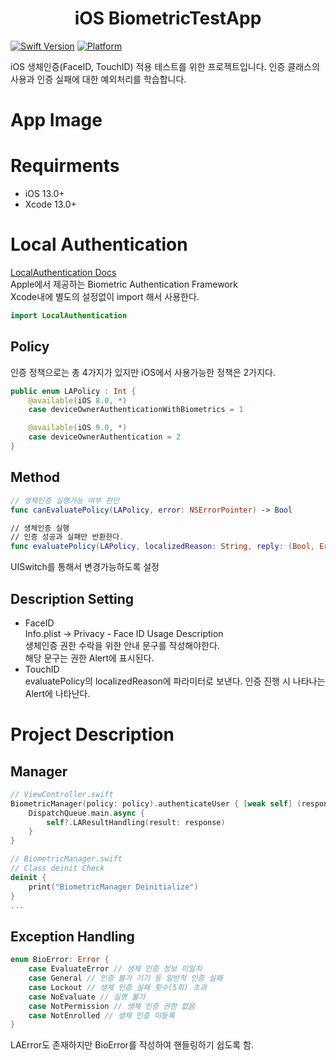 <h1 align="center">
    iOS BiometricTestApp
</h1>

[![Swift Version][swift-image]](https://swift.org/)
[![Platform][Platform-image]](https://developer.apple.com/kr/ios/)

[swift-image]:https://img.shields.io/badge/swift-5.5.2-orange.svg?style=flat
[Platform-image]: https://img.shields.io/badge/Platform-ios-blue.svg?style=flat

iOS 생체인증(FaceID, TouchID) 적용 테스트를 위한 프로젝트입니다.
인증 클래스의 사용과 인증 실패에 대한 예외처리를 학습합니다.

# App Image


# Requirments
- iOS 13.0+
- Xcode 13.0+

# Local Authentication
[LocalAuthentication Docs](https://developer.apple.com/documentation/localauthentication/)   
Apple에서 제공하는 Biometric Authentication Framework   
Xcode내에 별도의 설정없이 import 해서 사용한다.
``` Swift
import LocalAuthentication
```

## Policy
인증 정책으로는 총 4가지가 있지만 iOS에서 사용가능한 정책은 2가지다.
``` Swift
public enum LAPolicy : Int {
    @available(iOS 8.0, *)
    case deviceOwnerAuthenticationWithBiometrics = 1

    @available(iOS 9.0, *)
    case deviceOwnerAuthentication = 2
}
```

## Method
``` Swift
// 생체인증 실행가능 여부 판단
func canEvaluatePolicy(LAPolicy, error: NSErrorPointer) -> Bool

// 생체인증 실행
// 인증 성공과 실패만 반환한다.
func evaluatePolicy(LAPolicy, localizedReason: String, reply: (Bool, Error?) -> Void)
```
UISwitch를 통해서 변경가능하도록 설정

## Description Setting
- FaceID   
    Info.plist -> Privacy - Face ID Usage Description   
    생체인증 권한 수락을 위한 안내 문구를 작성해야한다.   
    해당 문구는 권한 Alert에 표시된다.
- TouchID   
    evaluatePolicy의 localizedReason에 파라미터로 보낸다.
    인증 진행 시 나타나는 Alert에 나타난다.

# Project Description

## Manager
``` Swift
// ViewController.swift
BiometricManager(policy: policy).authenticateUser { [weak self] (response) in
    DispatchQueue.main.async {
        self?.LAResultHandling(result: response)
    }
}
```
``` Swift
// BiometricManager.swift
// Class deinit Check
deinit {
    print("BiometricManager Deinitialize")
}
...
```


## Exception Handling

``` Swift
enum BioError: Error {
    case EvaluateError // 생체 인증 정보 미일치
    case General // 인증 불가 기기 등 일반적 인증 실패
    case Lockout // 생체 인증 실패 횟수(5회) 초과
    case NoEvaluate // 실행 불가
    case NotPermission // 생체 인증 권한 없음
    case NotEnrolled // 생체 인증 미등록
}
```
LAError도 존재하지만 BioError를 작성하여 핸들링하기 쉽도록 함.